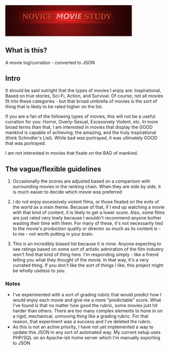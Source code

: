 <img src="img/preview.png" width="400">

## What is this?
A movie log/curration - converted to JSON

## Intro
It should be said outright that the types of movies I enjoy are: Inspirational, Based on true stories, Sci-Fi, Action, and Survival. Of course, not all movies fit into these categories - but that broad umbrella of movies is the sort of thing that is likely to be rated higher on the list. 

If you are a fan of the following types of movies, this will not be a useful curration for you: Horror, Overly-Sexual, Excessively Violent, etc. In more broad terms than that, I am interested in movies that display the GOOD mankind is capable of achieving; the amazing, and the truly inspirational (think Schindler's List). While bad was portrayed, it was ultimately GOOD that was portrayed. 

I am not interested in movies that fixate on the BAD of mankind. 

## The vague/flexible guidelines
1. Occasionally the scores are adjusted based on a comparison with surrounding movies in the ranking chain. When they are side by side, it is much easier to decide which movie was preferred

2. I do not enjoy excessively violent films, or those fixated on the evils of the world as a main theme. Because of that, if I end up watching a movie with that kind of content, it is likely to get a lower score. Also, some films are just rated very lowly because I wouldn't recommend anyone bother wasting their time with them. For many of these, it's not necessarily tied to the movie's production quality or director so much as its content is - to me - not worth putting in your brain.

3. This is an incredibly biased list because it is mine. Anyone expecting to see ratings based on some sort of artistic admiration of the film industry won't find that kind of thing here. I'm responding simply - like a friend telling you what they thought of the movie. In that way, it's a very currated thing. If you don't like the sort of things I like, this project might be wholly useless to you.


### Notes
- I've experimented with a sort of grading rubric that would predict how I would enjoy each movie and give me a more "predictable" score. What I've found is that no matter how good the rubric, some movies just hit harder than others. There are too many complex elements to hone in on a rigid, mechanical, unmoving thing like a grading rubric. For that reason, that experiment was a success and I've deleted the rubric.
- As this is not an active priority, I have not yet implemented a way to update this JSON in any sort of automated way. My current setup uses PHP/SQL on an Apache-ish home server which I'm manually exporting to JSON
